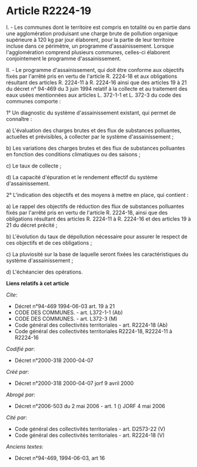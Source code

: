 # Article R2224-19

I. - Les communes dont le territoire est compris en totalité ou en partie dans une agglomération produisant une charge brute
de pollution organique supérieure à 120 kg par jour élaborent, pour la partie de leur territoire incluse dans ce périmètre,
un programme d'assainissement. Lorsque l'agglomération comprend plusieurs communes, celles-ci élaborent conjointement le
programme d'assainissement.

II. - Le programme d'assainissement, qui doit être conforme aux objectifs fixés par l'arrêté pris en vertu de l'article R.
2224-18 et aux obligations résultant des articles R. 2224-11 à R. 2224-16 ainsi que des articles 19 à 21 du décret n° 94-469
du 3 juin 1994 relatif à la collecte et au traitement des eaux usées mentionnées aux articles L. 372-1-1 et L. 372-3 du code
des communes comporte :

1° Un diagnostic du système d'assainissement existant, qui permet de connaître :

a) L'évaluation des charges brutes et des flux de substances polluantes, actuelles et prévisibles, à collecter par le système
d'assainissement ;

b) Les variations des charges brutes et des flux de substances polluantes en fonction des conditions climatiques ou des
saisons ;

c) Le taux de collecte ;

d) La capacité d'épuration et le rendement effectif du système d'assainissement.

2° L'indication des objectifs et des moyens à mettre en place, qui contient :

a) Le rappel des objectifs de réduction des flux de substances polluantes fixés par l'arrêté pris en vertu de l'article R.
2224-18, ainsi que des obligations résultant des articles R. 2224-11 à R. 2224-16 et des articles 19 à 21 du décret précité ;

b) L'évolution du taux de dépollution nécessaire pour assurer le respect de ces objectifs et de ces obligations ;

c) La pluviosité sur la base de laquelle seront fixées les caractéristiques du système d'assainissement ;

d) L'échéancier des opérations.

**Liens relatifs à cet article**

_Cite_:

  - Décret n°94-469 1994-06-03 art. 19 à 21
  - CODE DES COMMUNES. - art. L372-1-1 (Ab)
  - CODE DES COMMUNES. - art. L372-3 (M)
  - Code général des collectivités territoriales - art. R2224-18 (Ab)
  - Code général des collectivités territoriales R2224-18, R2224-11 à R2224-16

_Codifié par_:

  - Décret n°2000-318 2000-04-07

_Créé par_:

  - Décret n°2000-318 2000-04-07 jorf 9 avril 2000

_Abrogé par_:

  - Décret n°2006-503 du 2 mai 2006 - art. 1 () JORF 4 mai 2006

_Cité par_:

  - Code général des collectivités territoriales - art. D2573-22 (V)
  - Code général des collectivités territoriales - art. R2224-18 (V)

_Anciens textes_:

  - Décret n°94-469, 1994-06-03, art 16
